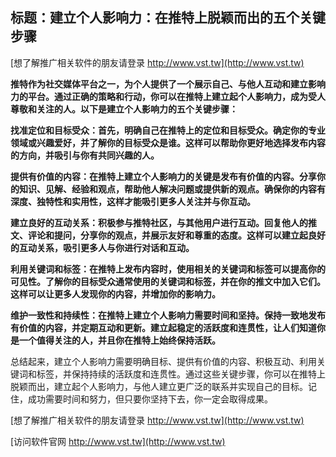 ## **标题：建立个人影响力：在推特上脱颖而出的五个关键步骤**

[想了解推广相关软件的朋友请登录 http://www.vst.tw](http://www.vst.tw)

**推特作为社交媒体平台之一，为个人提供了一个展示自己、与他人互动和建立影响力的平台。通过正确的策略和行动，你可以在推特上建立起个人影响力，成为受人尊敬和关注的人。以下是建立个人影响力的五个关键步骤：**

**找准定位和目标受众：首先，明确自己在推特上的定位和目标受众。确定你的专业领域或兴趣爱好，并了解你的目标受众是谁。这样可以帮助你更好地选择发布内容的方向，并吸引与你有共同兴趣的人。**

**提供有价值的内容：在推特上建立个人影响力的关键是发布有价值的内容。分享你的知识、见解、经验和观点，帮助他人解决问题或提供新的观点。确保你的内容有深度、独特性和实用性，这样才能吸引更多人关注并与你互动。**

**建立良好的互动关系：积极参与推特社区，与其他用户进行互动。回复他人的推文、评论和提问，分享你的观点，并展示友好和尊重的态度。这样可以建立起良好的互动关系，吸引更多人与你进行对话和互动。**

**利用关键词和标签：在推特上发布内容时，使用相关的关键词和标签可以提高你的可见性。了解你的目标受众通常使用的关键词和标签，并在你的推文中加入它们。这样可以让更多人发现你的内容，并增加你的影响力。**

**维护一致性和持续性：在推特上建立个人影响力需要时间和坚持。保持一致地发布有价值的内容，并定期互动和更新。建立起稳定的活跃度和连贯性，让人们知道你是一个值得关注的人，并且你在推特上始终保持活跃。**

总结起来，建立个人影响力需要明确目标、提供有价值的内容、积极互动、利用关键词和标签，并保持持续的活跃度和连贯性。通过这些关键步骤，你可以在推特上脱颖而出，建立起个人影响力，与他人建立更广泛的联系并实现自己的目标。记住，成功需要时间和努力，但只要你坚持下去，你一定会取得成果。

[想了解推广相关软件的朋友请登录 http://www.vst.tw](http://www.vst.tw)


[访问软件官网 http://www.vst.tw](http://www.vst.tw)

